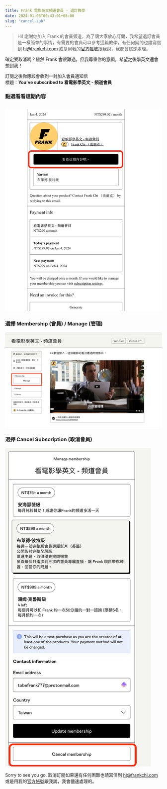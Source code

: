 ```yaml
---
title: Frank 電影英文頻道會員 - 退訂教學
date: 2024-01-05T00:43:01+08:00
slug: "cancel-sub"
---
```


> Hi! 謝謝你加入 Frank 的會員頻道。為了讓大家放心訂閱，我希望退訂會員是一樣簡單的事情，有需要的會員可以參考這篇教學，有任何疑問也請寫信到 hi@frankchi.com 或是用我的[官方帳號](https://lin.ee/0vIw5Wd)跟我說，我都會儘速處理。

確定要取消嗎？雖然 Frank 會很難過，但我尊重你的意願，希望之後學英文還會想到我！

訂閱之後你應該會收到一封加入會員通知信  
標題：**You've subscribed to 看電影學英文 - 頻道會員**

### 點選看看這期內容

![](cancel1.png) 
---

### 選擇 Membership (會員) / Manage (管理)

![](cancel3.png)

### 選擇 Cancel Subscription (取消會員)
![](cancel4.png)


Sorry to see you go. 取消訂閱如果還有任何困難也請寫信到 hi@frankchi.com 或是用我的[官方帳號](https://lin.ee/0vIw5Wd)跟我說，我會儘速處理的。

